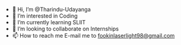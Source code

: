 - 👋 Hi, I’m @Tharindu-Udayanga
- 👀 I’m interested in Coding
- 🌱 I’m currently learning SLIIT
- 💞️ I’m looking to collaborate on Internships
- 📫 How to reach me E-mail me to fookinlaserlight98@gmail.com

<!---
Tharindu-Udayanga/Tharindu-Udayanga is a ✨ special ✨ repository because its `README.md` (this file) appears on your GitHub profile.
You can click the Preview link to take a look at your changes.
--->
